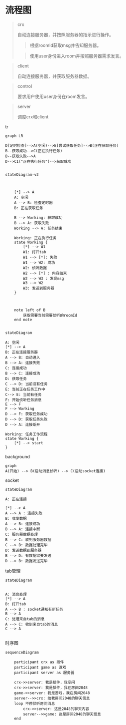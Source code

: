 # 流程图

> crx
> 
> 自动连接服务器，并按照服务器的指示进行操作。
> 
>> 根据roomId获取msg并告知服务器。
> 
>> 使用user身份进入room并按照服务器需求发言。
> 
> 
> 
 

> client
> 
> 自动连接服务器，并获取服务器数据。

> control
> 
> 要求用户使用user身份在room发言。

> server
> 
> 调度crx和client

tr

```mermaid
graph LR

D[定时检查]-->A(空闲)-->E[尝试获取任务]-->B(正在获取任务)
B--获取成功-->C(正在执行任务)
B--获取失败-->A
D-->C1("正在执行任务")-->获取成功


```


```mermaid
stateDiagram-v2


    
    [*] --> A
    A: 空闲
    A --> B: 检查定时器
    B: 正在获取任务

    B --> Working: 获取成功
    B --> A: 获取失败
    Working --> A: 任务结束

    Working: 正在执行任务
    state Working {
        [*] --> W1
        W1: 打开tab
        W1 --> [*]: 失败
        W1 --> W2: 成功
        W2: 侦听数据
        W2 --> [*] : 内容结束
        W2 --> W3 : 发现msg
        W3 --> W2
        W3: 发送到服务器
    }



    note left of B
        获取需要当前需要侦听的roomId
    end note


```


```mermaid
stateDiagram

A: 空闲
[*] --> A
B: 正在连接服务器
A --> B: 自动进入
B --> A: 连接失败
C: 连接成功
B --> C: 连接成功
D: 获取任务
C --> D: 当前没有任务
E: 当前正在任务工作中
C--> E: 当前有任务
F: 开始侦听任务消息
E --> F
F --> Working
D --> F: 获取任务成功
D --> D: 获取任务失败
D --> A: 连接断开

Working: 任务工作流程
state Working {
    [*] --> start
}

```


background

```mermaid
graph
A(开始) --> B(启动消息侦听) --> C(启动socket连接)

```


socket

```mermaid
stateDiagram

A: 正在连接

[*] --> A
A --> A : 连接失败
B: 收发数据
A --> B: 连接成功
B --> A: 连接中断
C: 服务器数据处理
B --> C: 收到服务器数据
C --> B: 数据处理完毕
D: 发送数据到服务器
B --> D: 有数据需要发送
D --> B: 数据发送完毕

```


tab管理

```mermaid
stateDiagram


A: 消息处理
[*] --> A
B: 打开tab
A --> B : socket通知有新任务
B --> A
C: 处理来自tab的消息
A --> C: 收到来自tab的消息
C --> A


```


时序图
```mermaid
sequenceDiagram

    participant crx as 插件
    participant game as 游戏
    participant server as 服务器

    crx->>server: 我是插件，我空闲
    crx->>server: 我是插件，我在房间2048
    game->>server: 我是游戏，我在房间2048
    server-->>crx: 给我房间2048的聊天信息
    loop 不停侦听房间消息
        crx->>server: 这是2048的聊天内容
        server-->>game: 这是房间2048的聊天信息
    end


```


